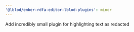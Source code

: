 ```yaml
---
'@lblod/ember-rdfa-editor-lblod-plugins': minor
---
```


Add incredibly small plugin for highlighting text as redacted
